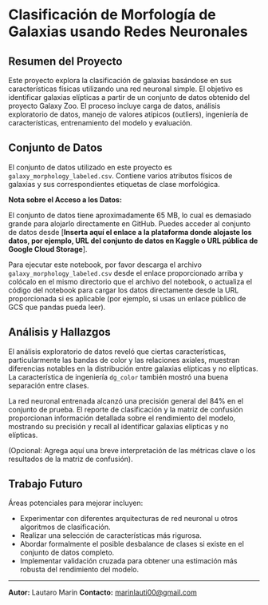 # Clasificación de Morfología de Galaxias usando Redes Neuronales

## Resumen del Proyecto

Este proyecto explora la clasificación de galaxias basándose en sus características físicas utilizando una red neuronal simple. El objetivo es identificar galaxias elípticas a partir de un conjunto de datos obtenido del proyecto Galaxy Zoo. El proceso incluye carga de datos, análisis exploratorio de datos, manejo de valores atípicos (outliers), ingeniería de características, entrenamiento del modelo y evaluación.

## Conjunto de Datos

El conjunto de datos utilizado en este proyecto es `galaxy_morphology_labeled.csv`. Contiene varios atributos físicos de galaxias y sus correspondientes etiquetas de clase morfológica.

**Nota sobre el Acceso a los Datos:**

El conjunto de datos tiene aproximadamente 65 MB, lo cual es demasiado grande para alojarlo directamente en GitHub. Puedes acceder al conjunto de datos desde [**Inserta aquí el enlace a la plataforma donde alojaste los datos, por ejemplo, URL del conjunto de datos en Kaggle o URL pública de Google Cloud Storage**].

Para ejecutar este notebook, por favor descarga el archivo `galaxy_morphology_labeled.csv` desde el enlace proporcionado arriba y colócalo en el mismo directorio que el archivo del notebook, o actualiza el código del notebook para cargar los datos directamente desde la URL proporcionada si es aplicable (por ejemplo, si usas un enlace público de GCS que pandas pueda leer).

## Análisis y Hallazgos

El análisis exploratorio de datos reveló que ciertas características, particularmente las bandas de color y las relaciones axiales, muestran diferencias notables en la distribución entre galaxias elípticas y no elípticas. La característica de ingeniería `dg_color` también mostró una buena separación entre clases.

La red neuronal entrenada alcanzó una precisión general del 84% en el conjunto de prueba. El reporte de clasificación y la matriz de confusión proporcionan información detallada sobre el rendimiento del modelo, mostrando su precisión y recall al identificar galaxias elípticas y no elípticas.

(Opcional: Agrega aquí una breve interpretación de las métricas clave o los resultados de la matriz de confusión).

## Trabajo Futuro

Áreas potenciales para mejorar incluyen:

*   Experimentar con diferentes arquitecturas de red neuronal u otros algoritmos de clasificación.
*   Realizar una selección de características más rigurosa.
*   Abordar formalmente el posible desbalance de clases si existe en el conjunto de datos completo.
*   Implementar validación cruzada para obtener una estimación más robusta del rendimiento del modelo.

---

**Autor:** Lautaro Marin
**Contacto:** marinlauti00@gmail.com

